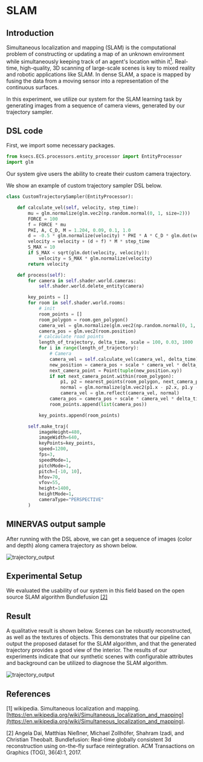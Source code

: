 # SLAM
## Introduction
Simultaneous localization and mapping (SLAM) is the computational problem of constructing or updating a map of an unknown environment while simultaneously keeping track of an agent's location within it[<sup>1</sup>](#2).
Real-time, high-quality, 3D scanning of large-scale scenes is key to mixed reality and robotic applications like SLAM. 
In dense SLAM, a space is mapped by fusing the data from a
moving sensor into a representation of the continuous surfaces. 

In this experiment, we utilize our system for the
SLAM learning task by generating images from a sequence
of camera views, generated by our trajectory sampler.

## DSL code

First, we import some necessary packages.
```python
from ksecs.ECS.processors.entity_processor import EntityProcessor
import glm
```

Our system give users the ability to create their custom camera trajectory.
<!-- The ECS-D architecture and basic sampler give users the ability to create their scene sample strategy.  -->
We show an example of custom trajectory sampler DSL below. 

```python
class CustomTrajectorySampler(EntityProcessor):

    def calculate_vel(self, velocity, step_time):
        mu = glm.normalize(glm.vec2(np.random.normal(0, 1, size=2)))
        FORCE = 100
        f = FORCE * mu
        PHI, A, C_D, M = 1.204, 0.09, 0.1, 1.0
        d = -0.5 * glm.normalize(velocity) * PHI * A * C_D * glm.dot(velocity, velocity)
        velocity = velocity + (d + f) * M * step_time
        S_MAX = 10
        if S_MAX < sqrt(glm.dot(velocity, velocity)):
            velocity = S_MAX * glm.normalize(velocity)
        return velocity

    def process(self):
        for camera in self.shader.world.cameras:
            self.shader.world.delete_entity(camera)

        key_points = []
        for room in self.shader.world.rooms:
            # init
            room_points = []
            room_polygon = room.gen_polygon()
            camera_vel = glm.normalize(glm.vec2(np.random.normal(0, 1, size=2)))
            camera_pos = glm.vec2(room.position)
            # calcaulate road points
            length_of_trajectory, delta_time, scale = 100, 0.03, 1000
            for i in range(length_of_trajectory):
                # Camera
                camera_vel = self.calculate_vel(camera_vel, delta_time)
                new_position = camera_pos + scale * camera_vel * delta_time
                next_camera_point = Point(tuple(new_position.xy))
                if not next_camera_point.within(room_polygon):
                    p1, p2 = nearest_points(room_polygon, next_camera_point)
                    normal = glm.normalize(glm.vec2(p1.x - p2.x, p1.y - p2.y))
                    camera_vel = glm.reflect(camera_vel, normal)
                camera_pos = camera_pos + scale * camera_vel * delta_time
                room_points.append(list(camera_pos))

            key_points.append(room_points)

        self.make_traj(
            imageHeight=480,
            imageWidth=640,
            keyPoints=key_points,
            speed=1200,
            fps=3,
            speedMode=1,
            pitchMode=1,
            pitch=[-10, 10],
            hfov=70,
            vfov=55,
            height=1400,
            heightMode=1,
            cameraType="PERSPECTIVE"
        )
```

## MINERVAS output sample
After running with the DSL above, we can get a sequence of images (color and depth) along camera trajectory as shown below.

![trajectory_output](./../examples_figs/trajectory.png)


## Experimental Setup
We evaluated the usability of our system in this field based on the open source SLAM algorithm Bundlefusion [[2]](#2)

## Result
A qualitative result is shown below. Scenes can 
be robustly reconstructed, as well as the textures of objects. 
This demonstrates that our pipeline can output the proposed 
dataset for the SLAM algorithm, and that the generated trajectory provides a good view of the interior. The results of our experiments indicate that our synthetic scenes with configurable attributes and background can be utilized to diagnose the SLAM algorithm.

![trajectory_output](./../examples_figs/fig_3d_reconstruction.png)

## References
<a id="1">[1]</a> 
wikipedia. Simultaneous localization and mapping. [https://en.wikipedia.org/wiki/Simultaneous_localization_and_mapping](https://en.wikipedia.org/wiki/Simultaneous_localization_and_mapping).

<a id="2">[2]</a> 
Angela Dai, Matthias Nießner, Michael Zollhöfer, Shahram Izadi, and Christian Theobalt. Bundlefusion: Real-time globally consistent 3d reconstruction using on-the-fly surface reintegration. ACM Transactions on Graphics (TOG), 36(4):1, 2017.